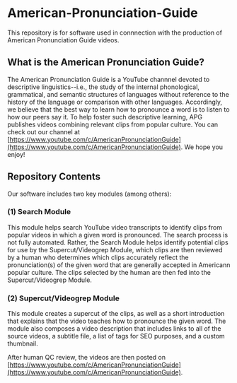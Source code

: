 # American-Pronunciation-Guide
This repository is for software used in connnection with the production of American Pronunciation Guide videos. 

## What is the American Pronunciation Guide?

The American Pronunciation Guide is a YouTube channnel devoted to descriptive linguistics--i.e., the study of the internal phonological, grammatical, and semantic structures of languages without reference to the history of the language or comparison with other languages. Accordingly, we believe that the best way to learn how to pronounce a word is to listen to how our peers say it.  To help foster such descriptive learning, APG publishes videos combining relevant clips from popular culture. You can check out our channel at [https://www.youtube.com/c/AmericanPronunciationGuide](https://www.youtube.com/c/AmericanPronunciationGuide). We hope you enjoy!

## Repository Contents

Our software includes two key modules (among others):

### (1) Search Module
This module helps search YouTube video transcripts to identify clips from popular videos in which a given word is pronounced. The search process is not fully automated. Rather, the Search Module helps identify potential clips for use by the Supercut/Videogrep Module, which clips are then reviewed by a human who determines which clips accurately reflect the pronunciation(s) of the given word that are generally accepted in Americann popular culture. The clips selected by the human are then fed into the Supercut/Videogrep Module.

### (2) Supercut/Videogrep Module

This module creates a supercut of the clips, as well as a short introduction that explains that the video teaches how to pronounce the given word. The module also composes a video description that includes links to all of the source videos, a subtitle file, a list of tags for SEO purposes, and a custom thumbnail.

After human QC review, the videos are then posted on [https://www.youtube.com/c/AmericanPronunciationGuide](https://www.youtube.com/c/AmericanPronunciationGuide).






